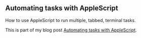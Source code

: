 ## Automating tasks with AppleScript
How to use AppleScript to run multiple, tabbed, terminal tasks.

This is part of my blog post [Automating tasks with AppleScript](http://frontend.irish/automating-terminal-tasks).
